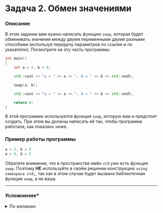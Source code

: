 # Задача 2. Обмен значениями

### Описание
В этом задании вам нужно написать функцию `swap`, которая будет обменивать значения между двумя переменными двумя разными способами (используя передачу параметров по ссылке и по указателю). Посмотрите на эту часть программы:
```cpp
int main()
{
	int a = 5, b = 8;

	std::cout << "a = " << a << ", b = " << b << std::endl;

	swap(a, b);

	std::cout << "a = " << a << ", b = " << b << std::endl;

	return 0;
}
```

В этой программе используется функция `swap`, которую вам и предстоит создать. При этом вы должны написать её так, чтобы программа работала, как показано ниже.

### Пример работы программы
```cpp
a = 5, b = 8
a = 8, b = 5
```

Обратите внимание, что в пространстве имён `std` уже есть функция `swap`. Поэтому **НЕ** используйте в своём решении конструкцию `using namespace std;`, так как в этом случае будет вызвана библиотечная функция `swap`, а не ваша.

------

### Усложнение*

<details>
<summary> По желанию </summary>

Реализуйте функцию `swap` таким образом, чтобы обмен значениями происходил без задействования третьей (буферной) переменной.

</details>
